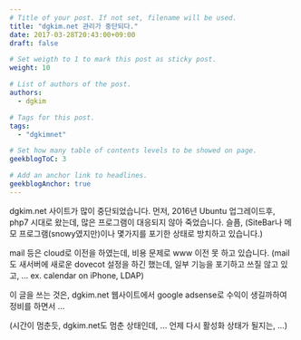 ```yaml
---
# Title of your post. If not set, filename will be used.
title: "dgkim.net 관리가 중단되다."
date: 2017-03-28T20:43:00+09:00
draft: false

# Set weigth to 1 to mark this post as sticky post.
weight: 10

# List of authors of the post.
authors:
  - dgkim

# Tags for this post.
tags:
  - "dgkimnet"

# Set how many table of contents levels to be showed on page.
geekblogToC: 3

# Add an anchor link to headlines.
geekblogAnchor: true
---
```


dgkim.net 사이트가 많이 중단되었습니다.
먼저, 2016년 Ubuntu 업그레이드후, php7 시대로 왔는데, 많은 프로그램이 대응되지 않아 죽었습니다. 슬픔,
(SiteBar나 메모 프로그램(snowy였지만)이나 몇가지를 포기한 상태로 방치하고 있습니다.)

mail 등은 cloud로 이전을 하였는데, 비용 문제로 www 이전 못 하고 있습니다.
(mail도 새서버에 새로운 dovecot 설정을 하긴 했는데, 일부 기능을 포기하고 쓰질 않고 있고, ... ex. calendar on iPhone, LDAP)

이 글을 쓰는 것은, dgkim.net 웹사이트에서 google adsense로 수익이 생길까하여 정비를 하면서 ...

(시간이 멈춘듯, dgkim.net도 멈춘 상태인데, ... 언제 다시 활성화 상태가 될지는, ...)
